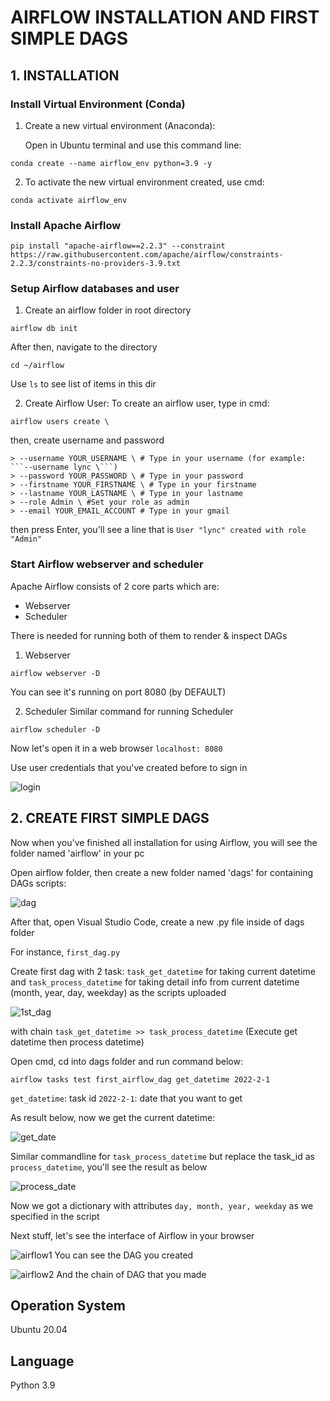 # AIRFLOW INSTALLATION AND FIRST SIMPLE DAGS

## 1. INSTALLATION

### Install Virtual Environment (Conda)

   1. Create a new virtual environment (Anaconda):
   
      Open in Ubuntu terminal and use this command line:
   
   ```
   conda create --name airflow_env python=3.9 -y 
   ```
   2. To activate the new virtual environment created, use cmd:
   ```
   conda activate airflow_env
   ```
   
### Install Apache Airflow
   ```
   pip install "apache-airflow==2.2.3" --constraint https://raw.githubusercontent.com/apache/airflow/constraints-2.2.3/constraints-no-providers-3.9.txt
   ```
### Setup Airflow databases and user
   1. Create an airflow folder in root directory

   ```
   airflow db init
   ```
   After then, navigate to the directory
   
   ```
   cd ~/airflow
   ```
   Use ```ls``` to see list of items in this dir
   
   2. Create Airflow User:
   To create an airflow user, type in cmd:
   ```
   airflow users create \
   ```
   then, create username and password
   ```
   > --username YOUR_USERNAME \ # Type in your username (for example: ```--username lync \```)
   > --password YOUR_PASSWORD \ # Type in your password
   > --firstname YOUR_FIRSTNAME \ # Type in your firstname
   > --lastname YOUR_LASTNAME \ # Type in your lastname
   > --role Admin \ #Set your role as admin
   > --email YOUR_EMAIL_ACCOUNT # Type in your gmail
   ```
   then press Enter, you'll see a line that is  ```User "lync" created with role "Admin"```
   
### Start Airflow webserver and scheduler
   Apache Airflow consists of 2 core parts which are:
   * Webserver
   * Scheduler
   
   There is needed for running both of them to render & inspect DAGs
   1. Webserver
   ```
   airflow webserver -D
   ```
   You can see it's running on port 8080 (by DEFAULT) 
   
   2. Scheduler
   Similar command for running Scheduler
   ```
   airflow scheduler -D
   ```
   Now let's open it in a web browser ```localhost: 8080```
   
   Use user credentials that you've created before to sign in
   
   ![login](https://user-images.githubusercontent.com/63545630/177294200-f93791d6-5fe6-4619-a8af-f121ca02c55b.png)
   
## 2. CREATE FIRST SIMPLE DAGS

   Now when you've finished all installation for using Airflow, you will see the folder named 'airflow' in your pc
   
   Open airflow folder, then create a new folder named 'dags' for containing DAGs scripts:
    
![dag](https://user-images.githubusercontent.com/63545630/177286877-96c9f39a-44aa-49f0-9fc4-ab6aab539bc5.png)

   After that, open Visual Studio Code, create a new .py file inside of dags folder

For instance, ```first_dag.py```

Create first dag with 2 task: ```task_get_datetime``` for taking current datetime and ```task_process_datetime``` for taking detail info from current datetime (month, year, day, weekday) as the scripts uploaded

![1st_dag](https://user-images.githubusercontent.com/63545630/177289252-c2be0876-b2a5-4386-a3fc-92a68406d36c.png)

with chain ```task_get_datetime >> task_process_datetime``` (Execute get datetime then process datetime)

Open cmd, cd into dags folder and run command below:
```
airflow tasks test first_airflow_dag get_datetime 2022-2-1
```

```get_datetime```: task id
```2022-2-1```: date that you want to get

As result below, now we get the current datetime:

![get_date](https://user-images.githubusercontent.com/63545630/177291682-bebd6fd3-e8fd-4aec-b373-9f992d943ca5.png)

Similar commandline for ```task_process_datetime``` but replace the task_id as ```process_datetime```, you'll see the result as below

![process_date](https://user-images.githubusercontent.com/63545630/177292111-8158946f-9ff6-4e57-aeeb-512e9066a77c.png)

Now we got a dictionary with attributes ```day, month, year, weekday``` as we specified in the script

Next stuff, let's see the interface of Airflow in your browser

![airflow1](https://user-images.githubusercontent.com/63545630/177292563-bffd55a0-de4b-42f4-a75a-a7620a9876de.png)
You can see the DAG you created

![airflow2](https://user-images.githubusercontent.com/63545630/177292614-e0d3aefa-0f12-41c0-982a-33ff1897b66b.png)
And the chain of DAG that you made

## Operation System
Ubuntu 20.04

## Language
Python 3.9














   
   

   
